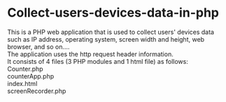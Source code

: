 # Collect-users-devices-data-in-php
This is a PHP web application that is used to collect users' devices data such as IP address, operating system, screen width and height, web browser, and so on....  
The application uses the http request header information.  
It consists of 4 files (3 PHP modules and 1 html file) as follows:  
Counter.php  
counterApp.php  
index.html  
screenRecorder.php
